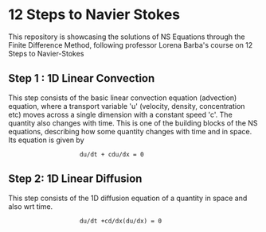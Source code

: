 
# 12 Steps to Navier Stokes
 

This repository is showcasing the solutions of NS Equations through the Finite Difference Method, following professor Lorena Barba's course on 12 Steps to Navier-Stokes


## Step 1 : 1D Linear Convection

This step consists of the basic linear convection equation (advection) equation, where a transport variable 'u' (velocity, density, concentration etc) moves across a single dimension with a constant speed 'c'. The quantity also changes with time.
This is one of the building blocks of the NS equations, describing how some quantity changes with time and in space. Its equation is given by 

						du/dt + cdu/dx = 0

## Step 2: 1D Linear Diffusion

This step consists of the 1D diffusion equation of a quantity in space and also wrt time.

						du/dt +cd/dx(du/dx) = 0
